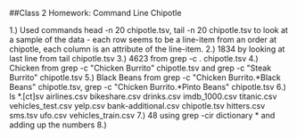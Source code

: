 ##Class 2 Homework: Command Line Chipotle

1.) Used commands head -n 20 chipotle.tsv, tail -n 20 chipotle.tsv to look at a sample of the data - each row seems to be a line-item from an order at chipotle,
      each column is an attribute of the line-item.
2.) 1834 by looking at last line from tail chipotle.tsv
3.) 4623 from grep -c . chipotle.tsv
4.) Chicken from grep -c "Chicken Burrito" chipotle.tsv and grep -c "Steak Burrito" chipotle.tsv
5.) Black Beans from grep -c "Chicken Burrito.*Black Beans" chipotle.tsv, grep -c "Chicken Burrito.*Pinto Beans" chipotle.tsv
6.) ls *.[ct]sv
airlines.csv         bikeshare.csv  drinks.csv   imdb_1000.csv  titanic.csv  vehicles_test.csv   yelp.csv
bank-additional.csv  chipotle.tsv   hitters.csv  sms.tsv        ufo.csv      vehicles_train.csv
7.) 48 using grep -cir dictionary * and adding up the numbers
8.) 